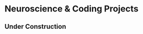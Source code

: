 <link rel="stylesheet" href="/assets/style.css">

# Neuroscience & Coding Projects

## Under Construction
